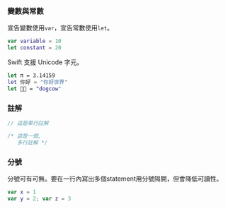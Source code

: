 ### 變數與常數

宣告變數使用`var`，宣告常數使用`let`。
``` swift
var variable = 10
let constant = 20
```

Swift 支援 Unicode 字元。
``` swift
let π = 3.14159
let 你好 = "你好世界"
let 🐶🐮 = "dogcow"
```

### 註解

``` swift
// 這是單行註解

/* 這是一個,
   多行註解 */
```

### 分號

分號可有可無。要在一行內寫出多個statement用分號隔開，但會降低可讀性。
``` swift
var x = 1
var y = 2; var z = 3
```
